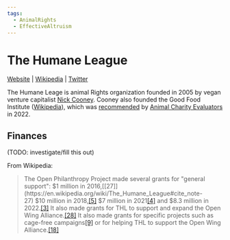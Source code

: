 ```yaml
---
tags:
  - AnimalRights
  - EffectiveAltruism
---
```

# The Humane League

[Website](https://thehumaneleague.org/) | [Wikipedia](https://en.wikipedia.org/wiki/The_Humane_League) |  [Twitter](https://twitter.com/TheHumaneLeague)

The Humane Leage is animal Rights organization founded in 2005 by vegan venture capitalist [Nick Cooney](https://en.wikipedia.org/wiki/Nick_Cooney). Cooney also founded the Good Food Institute ([Wikipedia](https://en.wikipedia.org/wiki/The_Good_Food_Institute)), which was [recommended](https://animalcharityevaluators.org/blog/announcing-our-2022-charity-recommendations/) by [Animal Charity Evaluators]() in 2022.

## Finances

(TODO: investigate/fill this out)

From Wikipedia:
>The Open Philanthropy Project made several grants for "general support": $1 million in 2016,[[27]](https://en.wikipedia.org/wiki/The_Humane_League#cite_note-27) $10 million in 2018,[[5]](https://en.wikipedia.org/wiki/The_Humane_League#cite_note-:2-5) $7 million in 2021[[4]](https://en.wikipedia.org/wiki/The_Humane_League#cite_note-:1-4) and $8.3 million in 2022.[[3]](https://en.wikipedia.org/wiki/The_Humane_League#cite_note-:0-3) It also made grants for THL to support and expand the Open Wing Alliance.[[28]](https://en.wikipedia.org/wiki/The_Humane_League#cite_note-28) It also made grants for specific projects such as cage-free campaigns[[9]](https://en.wikipedia.org/wiki/The_Humane_League#cite_note-open-phil-9) or for helping THL to support the Open Wing Alliance.[[18]](https://en.wikipedia.org/wiki/The_Humane_League#cite_note-:3-18)